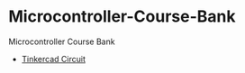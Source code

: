 # Microcontroller-Course-Bank
Microcontroller Course Bank

<ul>
  <li><a href="https://www.tinkercad.com/users/fLJ4Cr1QCXa?type=circuits">Tinkercad Circuit</a></li>
</ul>

